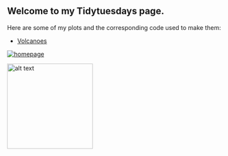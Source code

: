 ## Welcome to my Tidytuesdays page.  

Here are some of my plots and the corresponding code used to make them:

-  [Volcanoes](https://github.com/oranwutang/tidytuesdays_p/blob/master/12_may_2020_Volcanoes/volcanoes.MD)

[![homepage][1]][2]

[1]:  https://github.com/oranwutang/tidytuesdays_p/blob/master/12_may_2020_Volcanoes/volcanoes.png
[2]:  https://github.com/oranwutang/tidytuesdays_p/blob/master/12_may_2020_Volcanoes/volcanoes.R

<img src="https://github.com/oranwutang/tidytuesdays_p/blob/master/12_may_2020_Volcanoes/volcanoes.png" alt="alt text" width="200">
